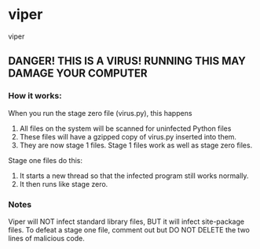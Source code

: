 # viper
viper
## DANGER! THIS IS A VIRUS! RUNNING THIS MAY DAMAGE YOUR COMPUTER

### How it works:
When you run the stage zero file (virus.py), this happens
1. All files on the system will be scanned for uninfected Python files
2. These files will have a gzipped copy of virus.py inserted into them.
3. They are now stage 1 files. Stage 1 files work as well as stage zero files.

Stage one files do this:
1. It starts a new thread so that the infected program still works normally.
2. It then runs like stage zero.

### Notes

Viper will NOT infect standard library files, BUT it will infect site-package files.
To defeat a stage one file, comment out but DO NOT DELETE the two lines of malicious code.
